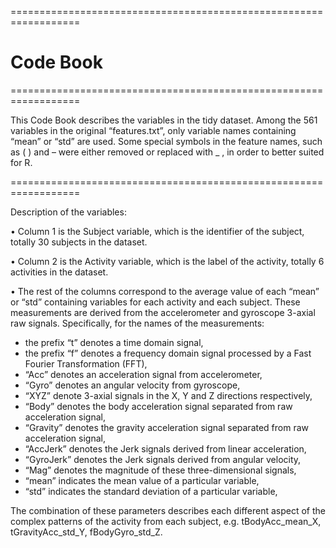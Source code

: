==================================================================
# Code Book

==================================================================

This Code Book describes the variables in the tidy dataset. Among the 561 variables in the original “features.txt”, 
only variable names containing “mean” or “std” are used. Some special symbols in the feature names, such as ( ) and – 
were either removed or replaced with _ , in order to better suited for R.

==================================================================

Description of the variables:

• Column 1 is the Subject variable, which is the identifier of the subject, totally 30 subjects in the dataset.

• Column 2 is the Activity variable, which is the label of the activity, totally 6 activities in the dataset.

• The rest of the columns correspond to the average value of  each “mean” or “std” containing 
  variables for each activity and each subject. These measurements are derived from the 
  accelerometer and gyroscope 3-axial raw signals. Specifically, for the names of the measurements:
  
  - the prefix “t” denotes a time domain signal,
  - the prefix “f” denotes a frequency domain signal processed by a Fast Fourier Transformation (FFT),
  - “Acc” denotes an acceleration signal from accelerometer,
  - “Gyro” denotes an angular velocity from gyroscope,
  - “XYZ” denote 3-axial signals in the X, Y and Z directions respectively,
  - “Body” denotes the body acceleration signal separated from raw acceleration signal,
  - “Gravity” denotes the gravity acceleration signal separated from raw acceleration signal,
  - “AccJerk” denotes the Jerk signals derived from linear acceleration,
  - “GyroJerk” denotes the Jerk signals derived from angular velocity,
  - “Mag” denotes the magnitude of these three-dimensional signals,
  - “mean” indicates the mean value of a particular variable,
  - “std” indicates the standard deviation of a particular variable, 

The combination of these parameters describes each different aspect of the complex patterns 
of the activity from each subject, e.g. tBodyAcc_mean_X, tGravityAcc_std_Y, fBodyGyro_std_Z.
